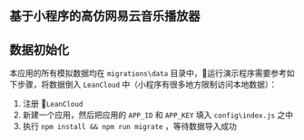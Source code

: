 基于小程序的高仿网易云音乐播放器
-----------------------

## 数据初始化

本应用的所有模拟数据均在 `migrations\data` 目录中，运行演示程序需要参考如下步骤，将数据倒入 `LeanCloud` 中（小程序有很多地方限制访问本地数据）：

1. 注册 `LeanCloud` 
2. 新建一个应用，然后把应用的 `APP_ID` 和 `APP_KEY` 填入 `config\index.js` 之中
3. 执行 `npm install && npm run migrate` ，等待数据导入成功
